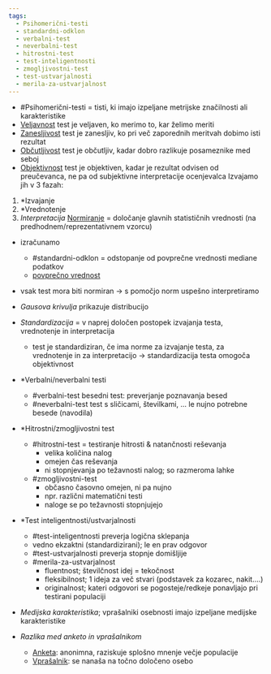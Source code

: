 ```yaml
---
tags:
  - Psihomerični-testi
  - standardni-odklon
  - verbalni-test
  - neverbalni-test
  - hitrostni-test
  - test-inteligentnosti
  - zmogljivostni-test
  - test-ustvarjalnosti
  - merila-za-ustvarjalnost
---
```

- #Psihomerični-testi = tisti, ki imajo izpeljane metrijske značilnosti ali karakteristike
- <u>Veljavnost</u> test je veljaven, ko merimo to, kar želimo meriti
- <u>Zanesljivost</u> test je zanesljiv, ko pri več zaporednih meritvah dobimo isti rezultat
- <u>Občutljivost</u> test je občutljiv, kadar dobro razlikuje posameznike med seboj
- <u>Objektivnost</u> test je objektiven, kadar je rezultat odvisen od preučevanca, ne pa od subjektivne interpretacije ocenjevalca
Izvajamo jih v 3 fazah:
1. *Izvajanje
2. *Vrednotenje
3. *Interpretacija*
<u>Normiranje</u> = določanje glavnih statističnih vrednosti (na predhodnem/reprezentativnem vzorcu)
- izračunamo 
	- #standardni-odklon = odstopanje od povprečne vrednosti mediane podatkov
	- <u>povprečno vrednost</u> 
- vsak test mora biti normiran $\rightarrow$ s pomočjo norm uspešno interpretiramo
- *Gausova krivulja* prikazuje distribucijo
- *Standardizacija* = v naprej določen postopek izvajanja testa, vrednotenje in interpretacija
	- test je standardiziran, če ima norme za izvajanje testa, za vrednotenje in za interpretacijo $\rightarrow$ standardizacija testa omogoča objektivnost

- *Verbalni/neverbalni testi
	- #verbalni-test besedni test: preverjanje poznavanja besed
	- #neverbalni-test test s sličicami, številkami, ... le nujno potrebne besede (navodila)
- *Hitrostni/zmogljivostni test 
	- #hitrostni-test = testiranje hitrosti & natančnosti reševanja
		- velika količina nalog
		- omejen čas reševanja
		- ni stopnjevanja po težavnosti nalog; so razmeroma lahke
	- #zmogljivostni-test
		- občasno časovno omejen, ni pa nujno
		- npr. različni matematični testi
		- naloge se po težavnosti stopnjujejo
- *Test inteligentnosti/ustvarjalnosti
	- #test-inteligentnosti preverja logična sklepanja
	- vedno ekzaktni (standardizirani); le en prav odgovor
	- #test-ustvarjalnosti preverja stopnje domišljije
	- #merila-za-ustvarjalnost
		- fluentnost; številčnost idej = tekočnost
		- fleksibilnost; 1 ideja za več stvari (podstavek za kozarec, nakit....)
		- originalnost; kateri odgovori se pogosteje/redkeje ponavljajo pri testirani populaciji
- *Medijska karakteristika*; vprašalniki osebnosti imajo izpeljane medijske karakteristike
- *Razlika med anketo in vprašalnikom*
	- <u>Anketa</u>: anonimna, raziskuje splošno mnenje večje populacije
	- <u>Vprašalnik</u>: se nanaša na točno določeno osebo
